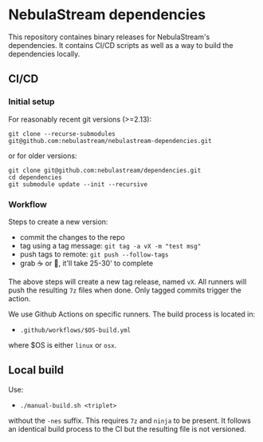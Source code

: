 # NebulaStream dependencies
This repository containes binary releases for NebulaStream's dependencies. It contains CI/CD scripts as well as a way
to build the dependencies locally.

## CI/CD
### Initial setup
For reasonably recent git versions (>=2.13):
```
git clone --recurse-submodules git@github.com:nebulastream/nebulastream-dependencies.git
```
or for older versions:
```
git clone git@github.com:nebulastream/dependencies.git
cd dependencies
git submodule update --init --recursive
```

### Workflow
Steps to create a new version:
- commit the changes to the repo
- tag using a tag message: `git tag -a vX -m "test msg"`
- push tags to remote: `git push --follow-tags`
- grab :coffee: or :beer:, it'll take 25-30' to complete

The above steps will create a new tag release, named `vX`. All runners will push the resulting `7z` files when done.
Only tagged commits trigger the action.

We use Github Actions on specific runners. The build process is located in:
- `.github/workflows/$OS-build.yml`

where $OS is either `linux` or `osx`.

## Local build
Use: 
- `./manual-build.sh <triplet>` 

without the `-nes` suffix. This requires `7z` and `ninja` to be present. 
It follows an identical build process to the CI but the resulting file is not versioned.
